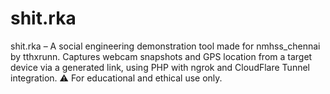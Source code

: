 # shit.rka
shit.rka – A social engineering demonstration tool made for nmhss_chennai by tthxrunn.  Captures webcam snapshots and GPS location from a target device via a generated link,  using PHP with ngrok and CloudFlare Tunnel integration.  ⚠️ For educational and ethical use only.
